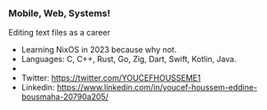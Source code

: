 ### Mobile, Web, Systems!

Editing text files as a career

- Learning NixOS in 2023 because why not.
- Languages: C, C++, Rust, Go, Zig, Dart, Swift, Kotlin, Java.
- 
- Twitter: https://twitter.com/YOUCEFHOUSSEME1
- Linkedin: https://www.linkedin.com/in/youcef-houssem-eddine-bousmaha-20790a205/
